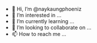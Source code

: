 - 👋 Hi, I’m @naykaungphoeniz
- 👀 I’m interested in ...
- 🌱 I’m currently learning ...
- 💞️ I’m looking to collaborate on ...
- 📫 How to reach me ...

<!---
naykaungphoeniz/naykaungphoeniz is a ✨ special ✨ repository because its `README.md` (this file) appears on your GitHub profile.
You can click the Preview link to take a look at your changes.
--->
